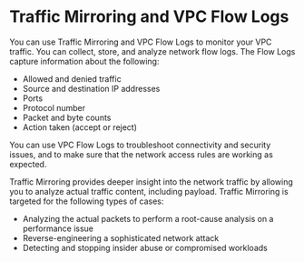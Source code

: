 # Traffic Mirroring and VPC Flow Logs<a name="flow-log"></a>

You can use Traffic Mirroring and VPC Flow Logs to monitor your VPC traffic\. You can collect, store, and analyze network flow logs\. The Flow Logs capture information about the following:
+ Allowed and denied traffic
+ Source and destination IP addresses
+ Ports
+ Protocol number
+ Packet and byte counts
+ Action taken \(accept or reject\)

You can use VPC Flow Logs to troubleshoot connectivity and security issues, and to make sure that the network access rules are working as expected\.

Traffic Mirroring provides deeper insight into the network traffic by allowing you to analyze actual traffic content, including payload\. Traffic Mirroring is targeted for the following types of cases:
+ Analyzing the actual packets to perform a root\-cause analysis on a performance issue
+ Reverse\-engineering a sophisticated network attack
+ Detecting and stopping insider abuse or compromised workloads